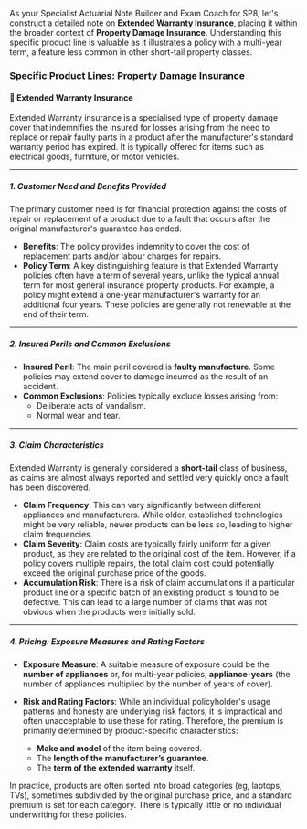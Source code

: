 As your Specialist Actuarial Note Builder and Exam Coach for SP8, let's construct a detailed note on **Extended Warranty Insurance**, placing it within the broader context of **Property Damage Insurance**. Understanding this specific product line is valuable as it illustrates a policy with a multi-year term, a feature less common in other short-tail property classes.

### **Specific Product Lines: Property Damage Insurance**

#### **🔸 Extended Warranty Insurance**

Extended Warranty insurance is a specialised type of property damage cover that indemnifies the insured for losses arising from the need to replace or repair faulty parts in a product after the manufacturer's standard warranty period has expired. It is typically offered for items such as electrical goods, furniture, or motor vehicles.

---

##### **1\. Customer Need and Benefits Provided**

The primary customer need is for financial protection against the costs of repair or replacement of a product due to a fault that occurs after the original manufacturer's guarantee has ended.

* **Benefits**: The policy provides indemnity to cover the cost of replacement parts and/or labour charges for repairs.  
* **Policy Term**: A key distinguishing feature is that Extended Warranty policies often have a term of several years, unlike the typical annual term for most general insurance property products. For example, a policy might extend a one-year manufacturer's warranty for an additional four years. These policies are generally not renewable at the end of their term.

---

##### **2\. Insured Perils and Common Exclusions**

* **Insured Peril**: The main peril covered is **faulty manufacture**. Some policies may extend cover to damage incurred as the result of an accident.  
* **Common Exclusions**: Policies typically exclude losses arising from:  
  * Deliberate acts of vandalism.  
  * Normal wear and tear.

---

##### **3\. Claim Characteristics**

Extended Warranty is generally considered a **short-tail** class of business, as claims are almost always reported and settled very quickly once a fault has been discovered.

* **Claim Frequency**: This can vary significantly between different appliances and manufacturers. While older, established technologies might be very reliable, newer products can be less so, leading to higher claim frequencies.  
* **Claim Severity**: Claim costs are typically fairly uniform for a given product, as they are related to the original cost of the item. However, if a policy covers multiple repairs, the total claim cost could potentially exceed the original purchase price of the goods.  
* **Accumulation Risk**: There is a risk of claim accumulations if a particular product line or a specific batch of an existing product is found to be defective. This can lead to a large number of claims that was not obvious when the products were initially sold.

---

##### **4\. Pricing: Exposure Measures and Rating Factors**

* **Exposure Measure**: A suitable measure of exposure could be the **number of appliances** or, for multi-year policies, **appliance-years** (the number of appliances multiplied by the number of years of cover).

* **Risk and Rating Factors**: While an individual policyholder's usage patterns and honesty are underlying risk factors, it is impractical and often unacceptable to use these for rating. Therefore, the premium is primarily determined by product-specific characteristics:

  * **Make and model** of the item being covered.  
  * The **length of the manufacturer’s guarantee**.  
  * The **term of the extended warranty** itself.

In practice, products are often sorted into broad categories (eg, laptops, TVs), sometimes subdivided by the original purchase price, and a standard premium is set for each category. There is typically little or no individual underwriting for these policies.


